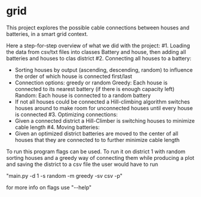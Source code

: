 # grid
This project explores the possible cable connections between houses and batteries, in a smart grid context.

Here a step-for-step overview of what we did with the project:
#1. Loading the data from csv/txt files into classes Battery and house, then adding all batteries and houses to clas district
#2. Connecting all houses to a battery:
- Sorting houses by output (ascending, descending, random) to influence the order of which house is connected first/last
- Connection options: greedy or random
Greedy: Each house is connected to its nearest battery (if there is enough capacity left)
Random: Each house is connected to a random battery
- If not all houses could be connected a Hill-climbing algorithm switches houses around to make room for unconnected houses until every house is connected
#3. Optimizing connections:
- Given a connected district a Hill-Climber is switching houses to minimize cable length
#4. Moving batteries:
- Given an optimized district batteries are moved to the center of all houses that they are connected to to further minimize cable length

To run this program flags can be used. To run it on district 1 with random sorting houses and a greedy way of connecting them while producing a plot and saving the district to a csv file the user would have to run

"main.py -d 1 -s random -m greedy -sv csv -p"

for more info on flags use "--help"
